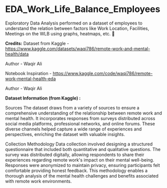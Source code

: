 # EDA_Work_Life_Balance_Employees
Exploratory Data Analysis performed on a dataset of employees to understand the relation between factors like Work Location, Facilities, Meetings on the WLB using graphs, heatmaps, etc. 🧇 

**Credits:**
Dataset from Kaggle - https://www.kaggle.com/datasets/waqi786/remote-work-and-mental-health/data

Author - Waqir Ali

Notebook Inspiration - https://www.kaggle.com/code/waqi786/remote-work-mental-health-eda

Author - Waqir Ali

**Dataset Information (from Kaggle) :**

Sources
The dataset draws from a variety of sources to ensure a comprehensive understanding of the relationship between remote work and mental health. It incorporates responses from surveys distributed across social media platforms, professional networks, and online forums. These diverse channels helped capture a wide range of experiences and perspectives, enriching the dataset with valuable insights.

Collection Methodology
Data collection involved designing a structured questionnaire that included both quantitative and qualitative questions. The survey was distributed digitally, allowing respondents to share their experiences regarding remote work's impact on their mental well-being. Responses were anonymized to maintain privacy, ensuring participants felt comfortable providing honest feedback. This methodology enables a thorough analysis of the mental health challenges and benefits associated with remote work environments.
